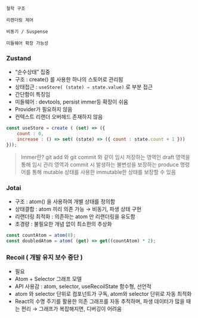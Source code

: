 `철학 구조`

`리렌더링 제어`

`비동기 / Suspense`

`미들웨어 확장 가능성`

### Zustand

- “순수상태” 집중
- 구조 : create() 를 사용한 하나의 스토어로 관리됨
- 상태접근 : `useStore( (state) ⇒ state.value)` 로 부분 접근
- 간단함이 특징임
- 미들웨어 : devtools, persist immer등 확장이 쉬움
- Provider가 필요하지 않음
- 컨텍스트 리랜더 오버헤드 존재하지 않음

```jsx
const useStore = create ( (set) => ({
	count : 0,
	increase : () => set( (state) => ({ count : state.count + 1 }))
}));
```

> Immer란? git add 와 git commit 와 같이 임시 저장하는 영역인 draft 영역을 통해 임시 관리 영역과 commit 시 발생하는 불변성을 보장하는 produce 명령어를 통해 mutable 상태를 사용한 immutable한 상태를 보장할 수 있음

### Jotai

- 구조 : atom() 을 사용하여 개별 상태를 정의함
- 상태결합 : atom 끼리 의존 가능 → 비동기, 파생 상태 구현
- 리랜더링 최적화 : 의존하는 atom 만 리랜더링을 유도함
- 초경량 : 불필요한 개념 없이 최소한의 추상화

```jsx
const countAtom = atom(0);
const doubledAtom = atom( (get) => get((countAtom) * 2);
```

### Recoil ( 개발 유지 보수 중단 )

- <RecoilRoot> 필요
- Atom + Selector 그래프 모델
- API 사용감 : atom, selector, useRecoilState 함수형, 선언적
- atom 와 selector 단위로 컴포넌트가 구독, atom와 selector 단위로 자동 최적화
- React의 수명 주기를 활용한 의존 그래프를 자동 추적하며, 파생 데이터가 많을 때는 편리 → 그래프가 복잡해지면, 디버깅이 어려움


